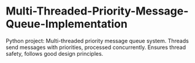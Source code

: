 # Multi-Threaded-Priority-Message-Queue-Implementation
Python project: Multi-threaded priority message queue system. Threads send messages with priorities, processed concurrently. Ensures thread safety, follows good design principles.
